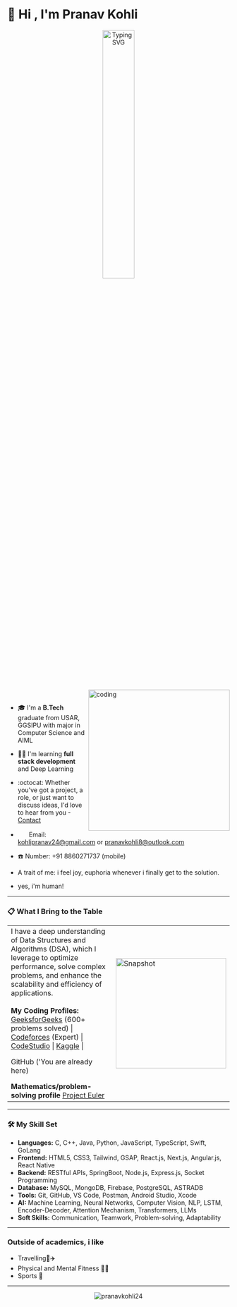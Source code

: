 <!-- GitHub Profile README -->
<h1> 👋 Hi , I'm Pranav Kohli</h1>
<p align="center">
  <img src="https://readme-typing-svg.demolab.com?font=Fira+Code&duration=3000&pause=1000&center=true&vCenter=true&width=435&lines=Full+Stack+Developer;Grinding+DSA"     alt="Typing SVG" width="38%"/>
</p>



<img align="right" alt="coding" width="320"  src="https://github.com/PranavKohli24/PranavKohli24/blob/main/demovideo.gif">

<p align="left"> ‎ </p>

- 🎓  I'm a **B.Tech** graduate from USAR, GGSIPU with major in Computer Science and AIML
 
- ✍🏻 I'm learning **full stack development** and Deep Learning
- :octocat: Whether you've got a project, a role, or just want to discuss ideas, I'd love to hear from you -[Contact](https://www.linkedin.com/in/pranav-kohli-987aa5226/)
 
- <img src="https://img.icons8.com/ios/30/B6BCC2/new-post.png" width="21" height="16"/>   Email: kohlipranav24@gmail.com or pranavkohli8@outlook.com


- ☎️ Number: +91 8860271737 (mobile)
- A trait of me: i feel joy, euphoria whenever i finally get to the solution.
- yes, i'm human!

   

---

###  📋 What I Bring to the Table

<table>
  <tr>
    <td width="70%">
      I have a deep understanding of Data Structures and Algorithms (DSA), which I leverage to optimize performance, solve complex problems, and enhance the scalability and efficiency of applications.
      <br /><br />
      <strong>My Coding Profiles:</strong><br />
      <a href="https://www.geeksforgeeks.org/user/pranavkohli/" target="_blank">GeeksforGeeks</a> (600+ problems solved) | 
      <a href="https://codeforces.com/profile/pranavkohli_" target="_blank">Codeforces</a> (Expert) | 
      <a href="https://codestudio-infra.codingninjas.com/studio/profile/97a7e3e3-49ff-49a8-b6a6-bb7b2c9aa795" target="_blank">CodeStudio</a> | 
      <a href="https://www.kaggle.com/pranavkohli2410" target="_blank">Kaggle</a> |
      <p> GitHub ('You are already here)</p>
      <strong>Mathematics/problem-solving profile</strong>
      <a href="https://projecteuler.net/profile/pranavkohli.png">Project Euler</a>
    </td>
    <td width="20%">
      <img src="https://github.com/pranavkohli08/assets/raw/main/Screenshot%202025-09-01%20203251.png" alt="Snapshot" width="250" height="250" />
    </td>
  </tr>
</table>


---

### 🛠️ My Skill Set

- **Languages:** C, C++, Java, Python, JavaScript, TypeScript, Swift, GoLang  
- **Frontend:** HTML5, CSS3, Tailwind, GSAP, React.js, Next.js, Angular.js, React Native  
- **Backend:** RESTful APIs, SpringBoot, Node.js, Express.js, Socket Programming 
- **Database:** MySQL, MongoDB, Firebase, PostgreSQL, ASTRADB  
- **Tools:** Git, GitHub, VS Code, Postman, Android Studio, Xcode  
- **AI:** Machine Learning, Neural Networks, Computer Vision, NLP, LSTM, Encoder-Decoder, Attention Mechanism, Transformers, LLMs
- **Soft Skills:** Communication, Teamwork, Problem-solving, Adaptability


---

### Outside of academics, i like

- Travelling🚅✈️
- Physical and Mental Fitness 💪🏼
- Sports 🏏

---

<p align="center">
 <img src="https://komarev.com/ghpvc/?username=PranavKohli24&color=87CEEB&style=flat" alt="pranavkohli24" />

</p>

